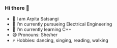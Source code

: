 ### Hi there 👋

- 👯 I am Arpita Satsangi
- 🔭 I’m currently pursueing Electrical Engineering
- 🌱 I’m currently learning C++
- 😄 Pronouns: She/her
- ⚡ Hobbies: dancing, singing, reading, walking



<!--
**ArpitaSatsangi/ArpitaSatsangi** is a ✨ _special_ ✨ repository because its `README.md` (this file) appears on your GitHub profile.

Here are some ideas to get you started:

- 🔭 I’m currently working on ...
- 🌱 I’m currently learning ...
- 👯 I’m looking to collaborate on ...
- 🤔 I’m looking for help with ...
- 💬 Ask me about ...
- 📫 How to reach me: ...
- 😄 Pronouns: ...
- ⚡ Fun fact: ...
-->
